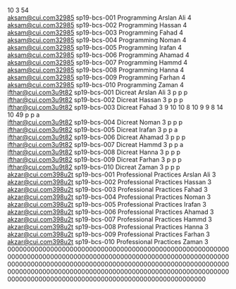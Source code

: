 10 3 54                                                                                                                                                                                                                                                                                
aksam@cui.com32985                     sp19-bcs-001        Programming                              Arslan Ali         4                                                                                                                                                               
aksam@cui.com32985                     sp19-bcs-002        Programming                              Hassan             4                                                                                                                                                               
aksam@cui.com32985                     sp19-bcs-003        Programming                              Fahad              4                                                                                                                                                               
aksam@cui.com32985                     sp19-bcs-004        Programming                              Noman              4                                                                                                                                                               
aksam@cui.com32985                     sp19-bcs-005        Programming                              Irafan             4                                                                                                                                                               
aksam@cui.com32985                     sp19-bcs-006        Programming                              Ahamad             4                                                                                                                                                               
aksam@cui.com32985                     sp19-bcs-007        Programming                              Hammd              4                                                                                                                                                               
aksam@cui.com32985                     sp19-bcs-008        Programming                              Hanna              4                                                                                                                                                               
aksam@cui.com32985                     sp19-bcs-009        Programming                              Farhan             4                                                                                                                                                               
aksam@cui.com32985                     sp19-bcs-010        Programming                              Zaman              4                                                                                                                                                               
ifthar@cui.com3u9t82                   sp19-bcs-001        Dicreat                                  Arslan Ali         3                                                                                                   p p p                                                       
ifthar@cui.com3u9t82                   sp19-bcs-002        Dicreat                                  Hassan             3                                                                                                   p p p                                                       
ifthar@cui.com3u9t82                   sp19-bcs-003        Dicreat                                  Fahad              3          9       10      10      8       10      9       9       8       14      10      49       p p a                                                       
ifthar@cui.com3u9t82                   sp19-bcs-004        Dicreat                                  Noman              3                                                                                                   p p p                                                       
ifthar@cui.com3u9t82                   sp19-bcs-005        Dicreat                                  Irafan             3                                                                                                   p p a                                                       
ifthar@cui.com3u9t82                   sp19-bcs-006        Dicreat                                  Ahamad             3                                                                                                   p p p                                                       
ifthar@cui.com3u9t82                   sp19-bcs-007        Dicreat                                  Hammd              3                                                                                                   p p a                                                       
ifthar@cui.com3u9t82                   sp19-bcs-008        Dicreat                                  Hanna              3                                                                                                   p p p                                                       
ifthar@cui.com3u9t82                   sp19-bcs-009        Dicreat                                  Farhan             3                                                                                                   p p p                                                       
ifthar@cui.com3u9t82                   sp19-bcs-010        Dicreat                                  Zaman              3                                                                                                   p p p                                                       
akzar@cui.com398u2t                    sp19-bcs-001        Professional Practices                   Arslan Ali         3                                                                                                                                                               
akzar@cui.com398u2t                    sp19-bcs-002        Professional Practices                   Hassan             3                                                                                                                                                               
akzar@cui.com398u2t                    sp19-bcs-003        Professional Practices                   Fahad              3                                                                                                                                                               
akzar@cui.com398u2t                    sp19-bcs-004        Professional Practices                   Noman              3                                                                                                                                                               
akzar@cui.com398u2t                    sp19-bcs-005        Professional Practices                   Irafan             3                                                                                                                                                               
akzar@cui.com398u2t                    sp19-bcs-006        Professional Practices                   Ahamad             3                                                                                                                                                               
akzar@cui.com398u2t                    sp19-bcs-007        Professional Practices                   Hammd              3                                                                                                                                                               
akzar@cui.com398u2t                    sp19-bcs-008        Professional Practices                   Hanna              3                                                                                                                                                               
akzar@cui.com398u2t                    sp19-bcs-009        Professional Practices                   Farhan             3                                                                                                                                                               
akzar@cui.com398u2t                    sp19-bcs-010        Professional Practices                   Zaman              3                                                                                                                                                               
000000000000000000000000000000000000000000000000000000000000000000000000000000000000000000000000000000000000000000000000000000000000000000000000000000000000000000000000000000000000000000000000000000000000000000000000000000000000000000000000000000000000000000000000000000000000000

